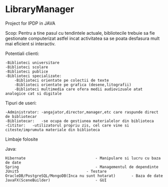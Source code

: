 # LibraryManager
Project for IPDP in JAVA

Scop:
 	Pentru a tine pasul cu tendintele actuale, bibliotecile trebuie sa fie gestionate computerizat
astfel incat activitatea sa se poata desfasura mult mai eficient si interactiv. 


Potentiali clienti:
	
	-Biblioteci universitare
	-Biblioteci scolare
	-Biblioteci publice
	-Biblioteci specializate:
		-Biblioteci orientate pe colectii de texte
		-Biblioteci orientate pe grafica (desene,litografii)
		-Biblioteci multimedia care ofera medii audiovizuale atat analogice cat si digitale


Tipuri de useri:
	
	-Administrator: -angajator,director,manager,etc care raspunde direct de bibliotecar
	-Bibliotecar:	-se ocupa de gestiunea materialelor din biblioteca 
	-Cititor:	-utilizatorul propriu zis, cel care vine si citeste/imprumuta materiale din biblioteca
	

Limbaje folosite

  Java:     
  
	Hibernate                 				- Manipulare si lucru cu baza de date
	Spring                    				- Managementul de dependinte
	JUnit5     	          				- Testare
 	OracleDB/PostgreSQL/MongoDB(Inca nu sunt hotarat)       - Baza de date
	JavaFX(SceneBuilder)					- GUI

